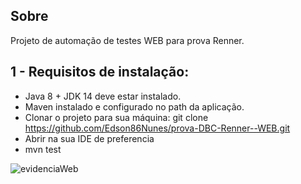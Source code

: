 ## Sobre

Projeto de automação de testes WEB para prova Renner.


## 1 - Requisitos de instalação:

 - Java 8 + JDK 14 deve estar instalado.
 - Maven instalado e configurado no path da aplicação.
 - Clonar o projeto para sua máquina: git clone https://github.com/Edson86Nunes/prova-DBC-Renner--WEB.git
 - Abrir na sua IDE de preferencia
 - mvn test




![evidenciaWeb](https://user-images.githubusercontent.com/51981001/175795023-8499fd26-2926-404b-a675-3134c4815bd4.PNG)




      





